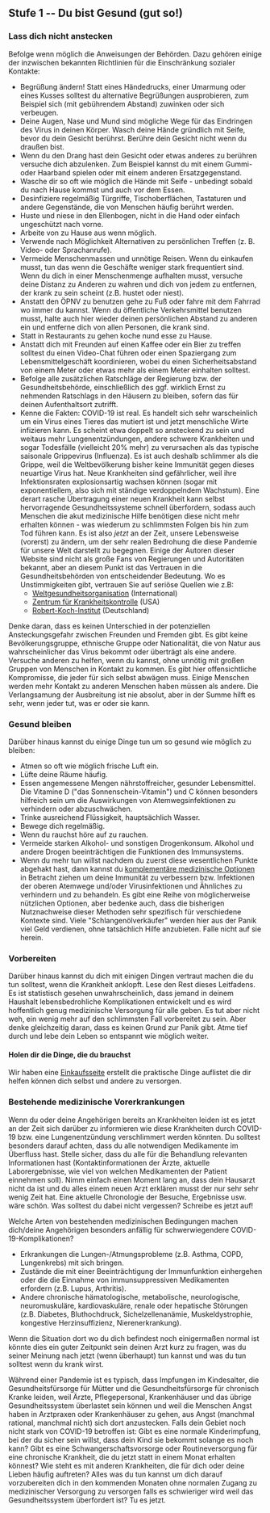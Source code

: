 ## Stufe 1 -- Du bist Gesund (gut so!)

### Lass dich nicht anstecken

Befolge wenn möglich die Anweisungen der Behörden. Dazu gehören einige der inzwischen bekannten Richtlinien für die Einschränkung sozialer Kontakte:

* Begrüßung ändern! Statt eines Händedrucks, einer Umarmung oder eines Kusses solltest du alternative Begrüßungen ausprobieren, zum Beispiel sich (mit gebührendem Abstand) zuwinken oder sich verbeugen.
* Deine Augen, Nase und Mund sind mögliche Wege für das Eindringen des Virus in deinen Körper. Wasch deine Hände gründlich mit Seife, bevor du dein Gesicht berührst. Berühre dein Gesicht nicht wenn du draußen bist.
* Wenn du den Drang hast dein Gesicht oder etwas anderes zu berühren versuche dich abzulenken. Zum Beispiel kannst du mit einem Gummi- oder Haarband spielen oder mit einem anderen Ersatzgegenstand. 
* Wasche dir so oft wie möglich die Hände mit Seife - unbedingt sobald du nach Hause kommst und auch vor dem Essen. 
* Desinfiziere regelmäßig Türgriffe, Tischoberflächen, Tastaturen und andere Gegenstände, die von Menschen häufig berührt werden.
* Huste und niese in den Ellenbogen, nicht in die Hand oder einfach ungeschützt nach vorne. 
* Arbeite von zu Hause aus wenn möglich.
* Verwende nach Möglichkeit Alternativen zu persönlichen Treffen (z. B. Video- oder Sprachanrufe). 
* Vermeide Menschenmassen und unnötige Reisen. Wenn du einkaufen musst, tun das wenn die Geschäfte weniger stark frequentiert sind. Wenn du dich in einer Menschenmenge aufhalten musst, versuche deine Distanz zu Anderen zu wahren und dich von jedem zu entfernen, der krank zu sein scheint (z.B. hustet oder niest). 
* Anstatt den ÖPNV zu benutzen gehe zu Fuß oder fahre mit dem Fahrrad wo immer du kannst. Wenn du öffentliche Verkehrsmittel benutzen musst, halte auch hier wieder deinen persönlichen Abstand zu anderen ein und entferne dich von allen Personen, die krank sind. 
* Statt in Restaurants zu gehen koche nund esse zu Hause. 
* Anstatt dich mit Freunden auf einen Kaffee oder ein Bier zu treffen solltest du einen Video-Chat führen oder einen Spaziergang zum Lebensmittelgeschäft koordinieren, wobei du einen Sicherheitsabstand von einem Meter oder etwas mehr als einem Meter einhalten solltest. 
* Befolge alle zusätzlichen Ratschläge der Regierung bzw. der Gesundheitsbehörde, einschließlich des ggf. wirklich Ernst zu nehmenden Ratschlags in den Häusern zu bleiben, sofern das für deinen Aufenthaltsort zutrifft.
* Kenne die Fakten: COVID-19 ist real. Es handelt sich sehr warscheinlich um ein Virus eines Tieres das mutiert ist und jetzt  menschliche Wirte infizieren kann. Es scheint etwa doppelt so ansteckend zu sein und weitaus mehr Lungenentzündungen, andere schwere Krankheiten und sogar Todesfälle (vielleicht 20% mehr) zu verursachen als das typische saisonale Grippevirus (Influenza). Es ist auch deshalb schlimmer als die Grippe, weil die Weltbevölkerung bisher keine Immunität gegen dieses neuartige Virus hat. Neue Krankheiten sind gefährlicher, weil ihre Infektionsraten explosionsartig wachsen können (sogar mit exponentiellem, also sich mit ständige verdoppelndem Wachstum). Eine derart rasche Übertragung einer neuen Krankheit kann selbst hervorragende Gesundheitssysteme schnell überfordern, sodass auch Menschen die akut medizinische Hilfe benötigen diese nicht mehr erhalten können - was wiederum zu schlimmsten Folgen bis hin zum Tod führen kann. Es ist also *jetzt* an der Zeit, unsere Lebensweise (vorerst) zu ändern, um der sehr realen Bedrohung die diese Pandemie für unsere Welt darstellt zu begegnen. Einige der Autoren dieser Website sind nicht als große Fans von Regierungen und Autoritäten bekannt, aber an diesem Punkt ist das Vertrauen in die Gesundheitsbehörden von entscheidender Bedeutung. Wo es Unstimmigkeiten gibt, vertrauen Sie auf seriöse Quellen wie z.B:
   * [Weltgesundheitsorganisation](https://www.who.int/emergencies/diseases/novel-coronavirus-2019) (International)
   * [Zentrum für Krankheitskontrolle](https://www.cdc.gov/coronavirus/2019-ncov/index.html) (USA)
   * [Robert-Koch-Institut](https://www.rki.de/DE/Content/InfAZ/N/Neuartiges_Coronavirus/nCoV.html) (Deutschland)

Denke daran, dass es keinen Unterschied in der potenziellen Ansteckungsgefahr zwischen Freunden und Fremden gibt. Es gibt keine Bevölkerungsgruppe, ethnische Gruppe oder Nationalität, die von Natur aus wahrscheinlicher das Virus bekommt oder überträgt als eine andere. Versuche anderen zu helfen, wenn du kannst, ohne unnötig mit großen Gruppen von Menschen in Kontakt zu kommen. Es gibt hier offensichtliche Kompromisse, die jeder für sich selbst abwägen muss. Einige Menschen werden mehr Kontakt zu anderen Menschen haben müssen als andere. Die Verlangsamung der Ausbreitung ist nie absolut, aber in der Summe hilft es sehr, wenn jeder tut, was er oder sie kann. 

### Gesund bleiben

Darüber hinaus kannst du einige Dinge tun um so gesund wie möglich zu bleiben: 

* Atmen so oft wie möglich frische Luft ein.
* Lüfte deine Räume häufig.
* Essen angemessene Mengen nährstoffreicher, gesunder Lebensmittel. Die Vitamine D ("das Sonnenschein-Vitamin") und C können besonders hilfreich sein um die Auswirkungen von Atemwegsinfektionen zu verhindern oder abzuschwächen. 
* Trinke ausreichend Flüssigkeit, hauptsächlich Wasser.
* Bewege dich regelmäßig.
* Wenn du rauchst höre auf zu rauchen.
* Vermeide starken Alkohol- und sonstigen Drogenkonsum. Alkohol und andere Drogen beeinträchtigen die Funktionen des Immunsystems.
* Wenn du mehr tun willst nachdem du zuerst diese wesentlichen Punkte abgehakt hast, dann kannst du [komplementäre medizinische Optionen](/complementary) in Betracht ziehen um deine Immunität zu verbessern bzw. Infektionen der oberen Atemwege und/oder Virusinfektionen und Ähnliches zu verhindern und zu behandeln. Es gibt eine Reihe von möglicherweise nützlichen Optionen, aber bedenke auch, dass die bisherigen Nutznachweise dieser Methoden sehr spezifisch für verschiedene Kontexte sind. Viele "Schlangenölverkäufer" werden hier aus der Panik viel Geld verdienen, ohne tatsächlich Hilfe anzubieten. Falle nicht auf sie herein. 

### Vorbereiten

Darüber hinaus kannst du dich mit einigen Dingen vertraut machen die du tun solltest, wenn die Krankheit anklopft. Lese den Rest dieses Leitfadens. Es ist statistisch gesehen unwahrscheinlich, dass jemand in deinem Haushalt lebensbedrohliche Komplikationen entwickelt und es wird hoffentlich genug medizinische Versorgung für alle geben. Es tut aber nicht weh, ein wenig mehr auf den schlimmsten Fall vorbereitet zu sein. Aber denke gleichzeitig daran, dass es keinen Grund zur Panik gibt. Atme tief durch und lebe dein Leben so entspannt wie möglich weiter.

#### Holen dir die Dinge, die du brauchst

Wir haben eine [Einkaufsseite](/shopping) erstellt die praktische Dinge auflistet die dir helfen können dich selbst und andere zu versorgen.

### Bestehende medizinische Vorerkrankungen

Wenn du oder deine Angehörigen bereits an Krankheiten leiden ist es jetzt an der Zeit sich darüber zu informieren wie diese Krankheiten durch COVID-19 bzw. eine Lungenentzündung verschlimmert werden könnten. Du solltest besonders darauf achten, dass du alle notwendigen Medikamente im Überfluss hast. Stelle sicher, dass du alle für die Behandlung relevanten Informationen hast (Kontaktinformationen der Ärzte, aktuelle Laborergebnisse, wie viel von welchen Medikamenten der Patient einnehmen soll). Nimm einfach einen Moment lang an, dass dein Hausarzt nicht da ist und du alles einem neuen Arzt erklären musst der nur sehr sehr wenig Zeit hat. Eine aktuelle Chronologie der Besuche, Ergebnisse usw. wäre schön. Was solltest du dabei nicht vergessen? Schreibe es jetzt auf!

Welche Arten von bestehenden medizinischen Bedingungen machen dich/deine Angehörigen besonders anfällig für schwerwiegendere COVID-19-Komplikationen?
- Erkrankungen die Lungen-/Atmungsprobleme (z.B. Asthma, COPD, Lungenkrebs) mit sich bringen.
- Zustände die mit einer Beeinträchtigung der Immunfunktion einhergehen oder die die Einnahme von immunsuppressiven Medikamenten erfordern (z.B. Lupus, Arthritis).
- Andere chronische hämatologische, metabolische, neurologische, neuromuskuläre, kardiovaskuläre, renale oder hepatische Störungen (z.B. Diabetes, Bluthochdruck, Sichelzellenanämie, Muskeldystrophie, kongestive Herzinsuffizienz, Nierenerkrankung). 

Wenn die Situation dort wo du dich befindest noch einigermaßen normal ist könnte dies ein guter Zeitpunkt sein deinen Arzt kurz zu fragen, was du seiner Meinung nach jetzt (wenn überhaupt) tun kannst und was du tun solltest wenn du krank wirst.

Während einer Pandemie ist es typisch, dass Impfungen im Kindesalter, die Gesundheitsfürsorge für Mütter und die Gesundheitsfürsorge für chronisch Kranke leiden, weil Ärzte, Pflegepersonal, Krankenhäuser und das übrige Gesundheitssystem überlastet sein können und weil die Menschen Angst haben in Arztpraxen oder Krankenhäuser zu gehen, aus Angst (manchmal rational, manchmal nicht) sich  dort anzustecken. Falls dein Gebiet noch nicht stark von COVID-19 betroffen ist: Gibt es eine normale Kinderimpfung, bei der du sicher sein willst, dass dein Kind sie bekommt solange es noch kann? Gibt es eine Schwangerschaftsvorsorge oder Routineversorgung für eine chronische Krankheit, die du jetzt statt in einem Monat erhalten könnest? Wie steht es mit anderen Krankheiten, die für dich oder deine Lieben häufig auftreten? Alles was du tun kannst um dich darauf vorzubereiten dich in den kommenden Monaten ohne normalen Zugang zu medizinischer Versorgung zu versorgen falls es schwieriger wird weil das Gesundheitssystem überfordert ist? Tu es jetzt. 
